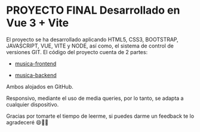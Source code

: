 # PROYECTO FINAL Desarrollado en Vue 3 + Vite

El proyecto se ha desarrollado aplicando HTML5, CSS3, BOOTSTRAP, JAVASCRIPT, VUE, VITE y NODE, así como, el sistema de control de versiones GIT. El código del proyecto cuenta de 2 partes:

- [musica-frontend](https://github.com/Jose-anbu/musica-frontend)

- [musica-backend](https://github.com/Jose-anbu/musica-backend)

Ambos alojados en GitHub.

Responsivo, mediante el uso de media queries, por lo tanto, se adapta a cualquier dispositivo.

Gracias por tomarte el tiempo de leerme, si puedes darme un feedback te lo agradeceré 😄&#128077;&#127995;